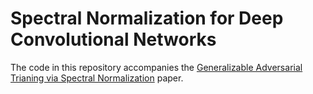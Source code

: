 # Spectral Normalization for Deep Convolutional Networks

The code in this repository accompanies the [Generalizable Adversarial Trianing via Spectral Normalization](https://arxiv.org/) paper.